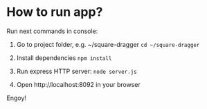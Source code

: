 # How to run app?
Run next commands in console:

1. Go to project folder, e.g. ~/square-dragger
`cd ~/square-dragger`

2. Install dependencies
`npm install`

3. Run express HTTP server:
`node server.js`

4. Open http://localhost:8092 in your browser

Engoy!
